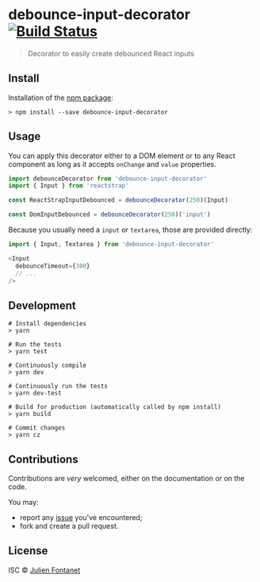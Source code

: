 # debounce-input-decorator [![Build Status](https://travis-ci.org/JsCommunity/debounce-input-decorator.png?branch=master)](https://travis-ci.org/JsCommunity/debounce-input-decorator)

> Decorator to easily create debounced React inputs

## Install

Installation of the [npm package](https://npmjs.org/package/debounce-input-decorator):

```
> npm install --save debounce-input-decorator
```

## Usage

You can apply this decorator either to a DOM element or to any React component as long as it accepts `onChange` and `value` properties.

```js
import debounceDecorator from 'debounce-input-decorator'
import { Input } from 'reactstrap'

const ReactStrapInputDebounced = debounceDecorator(250)(Input)

const DomInputDebounced = debounceDecorator(250)('input')
```

Because you usually need a `input` or `textarea`, those are provided
directly:

```js
import { Input, Textarea } from 'debounce-input-decorator'

<Input
  debounceTimeout={300}
  // ...
/>
```

## Development

```
# Install dependencies
> yarn

# Run the tests
> yarn test

# Continuously compile
> yarn dev

# Continuously run the tests
> yarn dev-test

# Build for production (automatically called by npm install)
> yarn build

# Commit changes
> yarn cz
```

## Contributions

Contributions are *very* welcomed, either on the documentation or on
the code.

You may:

- report any [issue](https://github.com/JsCommunity/debounce-input-decorator/issues)
  you've encountered;
- fork and create a pull request.

## License

ISC © [Julien Fontanet](https://github.com/julien-f)
